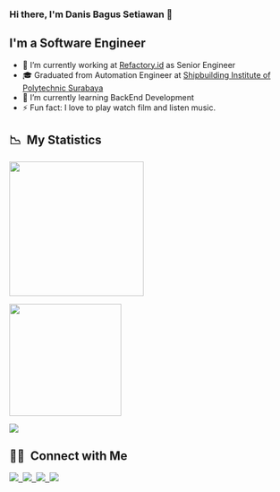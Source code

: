 ### Hi there, I'm Danis Bagus Setiawan 👋

## I'm a Software Engineer

- 🏢 I’m currently working at [Refactory.id](https://refactory.id/) as Senior Engineer
- 🎓 Graduated from Automation Engineer at [Shipbuilding Institute of Polytechnic Surabaya](https://ppns.ac.id/)
- 🌱 I’m currently learning BackEnd Development
- ⚡  Fun fact: I love to play watch film and listen music.

## **📉 &nbsp;My Statistics**

<p>
<a href="https://github.com/danisbagus">
  <img height="240em" src="https://github-readme-stats.vercel.app/api?username=danisbagus&show_icons=true" />
    
<div>
  <img height="200em" src="https://github-readme-stats-eight-theta.vercel.app/api/top-langs/?username=danisbagus&layout=compact" />
</a>
</p>

![](https://komarev.com/ghpvc/?username=danisbagus&label=PROFILE+VIEWS)

## **🤝🏻 &nbsp;Connect with Me**

<a href="https://www.linkedin.com/in/danis-bagus-setiawan-432387186/"><img src="https://img.shields.io/badge/-Danis%20Bagus%20Setiawan-0966C2?style=social&logo=Linkedin"/>&nbsp;
<a href="mailto:danisbagussetiawan@gmail.com"><img src="https://img.shields.io/badge/-danisbagussetiawan@gmail.com-D14836?style=social&logo=gmail&logoColor=F14236"/>&nbsp;
<a href="https://www.instagram.com/daniesbs"><img src="https://img.shields.io/badge/-Danis%20Bagus%20Setiawan-D14836?style=social&logo=instagram&logoColor=000000"/>&nbsp;
<a href="https://web.facebook.com/danies.bagussetiawan"><img src="https://img.shields.io/badge/-Danis%20Bagus%20Setiawan-D14836?style=social&logo=facebook&logoColor=0B88EF"/>

<br />
